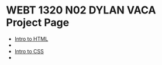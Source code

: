 # WEBT 1320 N02 DYLAN VACA Project Page
<ul>
<li><a href="Intro_to_HTML/index.html">Intro to HTML</a><li>

<li><a href="HTML5_Intro_to_CSS/index.html">Intro to CSS </a><li>
</ul>